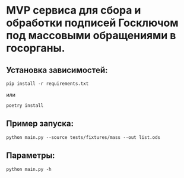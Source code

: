 # MVP сервиса для сбора и обработки подписей Госключом под массовыми обращениями в госорганы.

## Установка зависимостей:

`pip install -r requirements.txt`

или

`poetry install`

## Пример запуска:

`python main.py --source tests/fixtures/mass --out list.ods`

## Параметры:

`python main.py -h`


